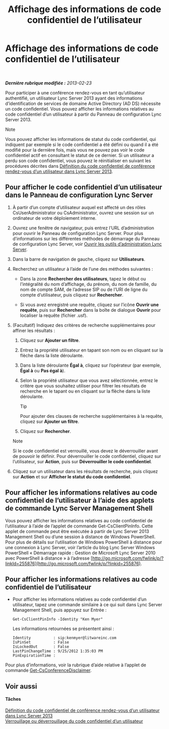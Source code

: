 ﻿---
title: Affichage des informations de code confidentiel de l’utilisateur
TOCTitle: Affichage des informations de code confidentiel de l’utilisateur
ms:assetid: 59e38117-8112-4851-82ac-a746ffa0f89d
ms:mtpsurl: https://technet.microsoft.com/fr-fr/library/JJ688067(v=OCS.15)
ms:contentKeyID: 49891362
ms.date: 05/20/2016
mtps_version: v=OCS.15
ms.translationtype: HT
---

# Affichage des informations de code confidentiel de l’utilisateur

 

_**Dernière rubrique modifiée :** 2013-02-23_

Pour participer à une conférence rendez-vous en tant qu’utilisateur authentifié, un utilisateur Lync Server 2013 ayant des informations d’identification de services de domaine Active Directory (AD DS) nécessite un code confidentiel. Vous pouvez afficher les informations relatives au code confidentiel d’un utilisateur à partir du Panneau de configuration Lync Server 2013.

> [!note]  
> Vous pouvez afficher les informations de statut du code confidentiel, qui indiquent par exemple si le code confidentiel a été défini ou quand il a été modifié pour la dernière fois, mais vous ne pouvez pas voir le code confidentiel actif en consultant le statut de ce dernier. Si un utilisateur a perdu son code confidentiel, vous pouvez le réinitialiser en suivant les procédures décrites dans <a href="lync-server-2013-set-a-user-s-dial-in-conferencing-pin.md">Définition du code confidentiel de conférence rendez-vous d’un utilisateur dans Lync Server 2013</a>.

## Pour afficher le code confidentiel d’un utilisateur dans le Panneau de configuration Lync Server

1.  À partir d’un compte d’utilisateur auquel est affecté un des rôles CsUserAdministrator ou CsAdministrator, ouvrez une session sur un ordinateur de votre déploiement interne.

2.  Ouvrez une fenêtre de navigateur, puis entrez l’URL d’administration pour ouvrir le Panneau de configuration Lync Server. Pour plus d’informations sur les différentes méthodes de démarrage du Panneau de configuration Lync Server, voir [Ouvrir les outils d’administration Lync Server](lync-server-2013-open-lync-server-administrative-tools.md).

3.  Dans la barre de navigation de gauche, cliquez sur **Utilisateurs**.

4.  Recherchez un utilisateur à l’aide de l’une des méthodes suivantes :
    
      - Dans la zone **Rechercher des utilisateurs**, tapez le début ou l’intégralité du nom d’affichage, du prénom, du nom de famille, du nom de compte SAM, de l’adresse SIP ou de l’URI de ligne du compte d’utilisateur, puis cliquez sur **Rechercher**.
    
      - Si vous avez enregistré une requête, cliquez sur l’icône **Ouvrir une requête**, puis sur **Rechercher** dans la boîte de dialogue **Ouvrir** pour localiser la requête (fichier .usf).

5.  (Facultatif) Indiquez des critères de recherche supplémentaires pour affiner les résultats :
    
    1.  Cliquez sur **Ajouter un filtre**.
    
    2.  Entrez la propriété utilisateur en tapant son nom ou en cliquant sur la flèche dans la liste déroulante.
    
    3.  Dans la liste déroulante **Égal à**, cliquez sur l’opérateur (par exemple, **Égal à** ou **Pas égal à**).
    
    4.  Selon la propriété utilisateur que vous avez sélectionnée, entrez le critère que vous souhaitez utiliser pour filtrer les résultats de recherche en le tapant ou en cliquant sur la flèche dans la liste déroulante.
        
        > [!tip]  
        > Pour ajouter des clauses de recherche supplémentaires à la requête, cliquez sur <strong>Ajouter un filtre</strong>.    
    5.  Cliquez sur **Rechercher**.
    
    > [!note]  
    > Si le code confidentiel est verrouillé, vous devez le déverrouiller avant de pouvoir le définir. Pour déverrouiller le code confidentiel, cliquez sur l’utilisateur, sur <strong>Action</strong>, puis sur <strong>Déverrouiller le code confidentiel</strong>.

6.  Cliquez sur un utilisateur dans les résultats de recherche, puis cliquez sur **Action** et sur **Afficher le statut du code confidentiel**.

## Pour afficher les informations relatives au code confidentiel de l’utilisateur à l’aide des applets de commande Lync Server Management Shell

Vous pouvez afficher les informations relatives au code confidentiel de l’utilisateur à l’aide de l’applet de commande Get-CsClientPinInfo. Cette applet de commande peut être exécutée à partir de Lync Server 2013 Management Shell ou d’une session à distance de Windows PowerShell. Pour plus de détails sur l’utilisation de Windows PowerShell à distance pour une connexion à Lync Server, voir l’article du blog Lync Server Windows PowerShell « Démarrage rapide : Gestion de Microsoft Lync Server 2010 avec PowerShell à distance » à l’adresse [http://go.microsoft.com/fwlink/p/?linkId=255876](http://go.microsoft.com/fwlink/p/?linkid=255876).

## Pour afficher les informations relatives au code confidentiel de l’utilisateur

  - Pour afficher les informations relatives au code confidentiel d’un utilisateur, tapez une commande similaire à ce qui suit dans Lync Server Management Shell, puis appuyez sur Entrée :
    
        Get-CsClientPinInfo -Identity "Ken Myer"
    
    Les informations retournées se présentent ainsi :
    
        Identity          : sip:kenmyer@litwareinc.com
        IsPinSet          : False
        IsLockedOut       : False
        LastPinChangeTime : 9/25/2012 1:35:03 PM
        PinExpirationTime :

Pour plus d’informations, voir la rubrique d’aide relative à l’applet de commande [Get-CsConferenceDisclaimer](https://docs.microsoft.com/en-us/powershell/module/skype/Get-CsConferenceDisclaimer).

## Voir aussi

#### Tâches

[Définition du code confidentiel de conférence rendez-vous d’un utilisateur dans Lync Server 2013](lync-server-2013-set-a-user-s-dial-in-conferencing-pin.md)  
[Verrouillage ou déverrouillage du code confidentiel d’un utilisateur](lync-server-2013-lock-or-unlock-a-user-pin.md)

